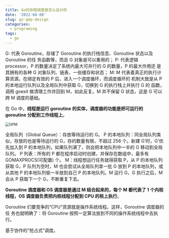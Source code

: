 ```yaml
---
title: Go的协程调度是怎么设计的
date: '2022-04-08'
slug: go-gmp-design
categories:
  - programing
tags:
  - go
---
```

G: 代表 Goroutine，存储了 Goroutine 的执行栈信息、Goroutine 状态以及 Goroutine 的任
务函数等，而且 G 对象是可以重用的；
P: 代表逻辑 processor，P 的数量决定了系统内最大可并行的 G 的数量，P 的最大作用还
是其拥有的各种 G 对象队列、链表、一些缓存和状态；
M: M 代表着真正的执行计算资源。在绑定有效的 P 后，进入一个调度循环，而调度循环的
机制大致是从 P 的本地运行队列以及全局队列中获取 G，切换到 G 的执行栈上并执行 G 的
函数，调用 goexit 做清理工作并回到 M，如此反复。M 并不保留 G 状态，这是 G 可以跨
M 调度的基础。

在 Go 中，**线程是运行 goroutine 的实体，调度器的功能是把可运行的 goroutine 分配到工作线程上**。

<img src="C:\Users\shoum\Desktop\GPM.jpg" alt="GPM" style="zoom:80%;" />

全局队列（Global Queue）：存放等待运行的 G。
P 的本地队列：同全局队列类似，存放的也是等待运行的 G，存的数量有限，不超过 256 个。新建 G’时，G’优先加入到 P 的本地队列，如果队列满了，则会把本地队列中一半的 G 移动到全局队列。
P 列表：所有的 P 都在程序启动时创建，并保存在数组中，最多有 GOMAXPROCS(可配置) 个。
M：线程想运行任务就得获取 P，从 P 的本地队列获取 G，P 队列为空时，M 也会尝试从全局队列拿一批 G 放到 P 的本地队列，或从其他 P 的本地队列偷一半放到自己 P 的本地队列。M 运行 G，G 执行之后，M 会从 P 获取下一个 G，不断重复下去。



**Goroutine 调度器和 OS 调度器是通过 M 结合起来的，每个 M 都代表了 1 个内核线程，OS 调度器负责把内核线程分配到 CPU 的核上执行**。





Goroutine 们要竞争的“CPU”资源就是操作系统线程。这样，Goroutine 调度器的任
务也就明确了：将 Goroutine 按照一定算法放到不同的操作系统线程中去执行。



基于协作的“抢占式”调度。 

